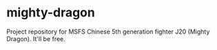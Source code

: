 # mighty-dragon
Project repository for MSFS Chinese 5th generation fighter J20 (Mighty Dragon). It'll be free.
